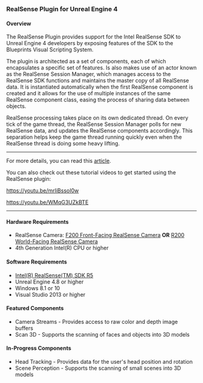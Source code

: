 ### <b>RealSense Plugin for Unreal Engine 4</b>

#### Overview
The RealSense Plugin provides support for the Intel RealSense SDK to Unreal Engine 4 developers by exposing features of the SDK to the Blueprints Visual Scripting System. 

The plugin is architected as a set of components, each of which encapsulates a specific set of features. Is also makes use of an actor known as the RealSense Session Manager, which manages access to the RealSense SDK functions and maintains the master copy of all RealSense data. It is instantiated automatically when the first RealSense component is created and it allows for the use of multiple instances of the same RealSense component class, easing the process of sharing data between objects.

RealSense processing takes place on its own dedicated thread. On every tick of the game thread, the RealSense Session Manager polls for new RealSense data, and updates the RealSense components accordingly. This separation helps keep the game thread running quickly even when the RealSense thread is doing some heavy lifting.

- - -

For more details, you can read this [article](https://software.intel.com/en-us/articles/intel-realsense-sdk-plug-in-for-unreal-engine-4).

You can also check out these tutorial videos to get started using the RealSense plugin: 

https://youtu.be/mrIiBssoI0w

https://youtu.be/WMqG3UZkBTE

- - -

#### Hardware Requirements
* RealSense Camera: [F200 Front-Facing RealSense Camera](http://click.intel.com/intel-realsense-developer-kit.html) __OR__ [R200 World-Facing RealSense Camera](http://click.intel.com/intel-realsense-developer-kit-r200.html)
* 4th Generation Intel(R) CPU or higher

#### Software Requirements
* [Intel(R) RealSense(TM) SDK R5](https://software.intel.com/en-us/intel-realsense-sdk/download)
* Unreal Engine 4.8 or higher
* Windows 8.1 or 10
* Visual Studio 2013 or higher

#### Featured Components
* Camera Streams - Provides access to raw color and depth image buffers
* Scan 3D - Supports the scanning of faces and objects into 3D models

#### In-Progress Components
* Head Tracking - Provides data for the user's head position and rotation
* Scene Perception - Supports the scanning of small scenes into 3D models
